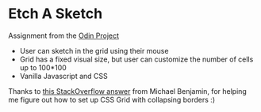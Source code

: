 # Etch A Sketch

Assignment from the [Odin Project](https://www.theodinproject.com/paths/foundations/courses/foundations/lessons/etch-a-sketch-project)
- User can sketch in the grid using their mouse
- Grid has a fixed visual size, but user can customize the number of cells up to 100*100
- Vanilla Javascript and CSS

Thanks to [this StackOverflow answer](https://stackoverflow.com/a/43687046) from Michael Benjamin, for helping 
me figure out how to set up CSS Grid with collapsing borders :)
